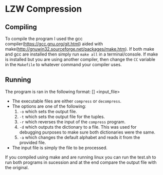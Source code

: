 # LZW Compression

## Compiling
To compile the program I used the gcc compiler(https://gcc.gnu.org/git.html) aided with make(http://gnuwin32.sourceforge.net/packages/make.htm).
If both make and gcc are installed then simply run `make all` in a terminal/console.
If make is installed but you are using another compiler, then change the `CC` variable in the `Makefile` to whatever command your compiler uses.

## Running
The program is ran in the following format:
<executable> [<options>] <input_file>

* The executable files are either `compress` or `decompress`.
* The options are one of the following:
	1. `-o` which sets the output file.
	2. `-t` which sets the output file for the tuples.
	3. `-r` which reverses the input of the `compress` program.
	4. `-d` which outputs the dictionary to a file. This was used for debugging purposes to make sure both dictionaries were the same.
	5. `-a` which changes the default alphabet and reads it from the provided file.
* The input file is simply the file to be processed.

If you compiled using make and are running linux you can run the test.sh to run both programs in sucession and at the end compare the output file with the original.